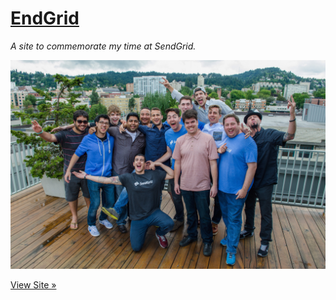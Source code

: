 # [EndGrid](http://endgrid.nicholasquinlan.com)

_A site to commemorate my time at SendGrid._

[![SendGrid Developer Relations](img/pdx-summit.jpg?raw=true)](http://endgrid.nicholasquinlan.com)

[View Site »](http://endgrid.nicholasquinlan.com)